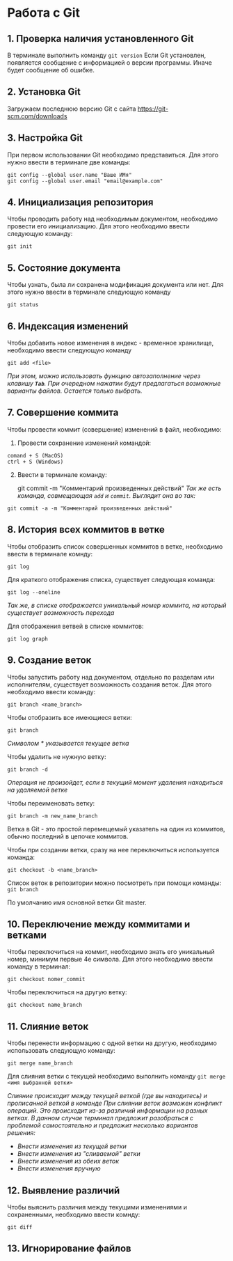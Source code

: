 # Работа с Git
## 1. Проверка наличия установленного Git
В терминале выполнить команду `git version`
Если Git установлен, появляется сообщение с информацией о версии программы. Иначе будет сообщение об ошибке.
## 2. Установка Git
Загружаем последнюю версию Git с сайта https://git-scm.com/downloads
## 3. Настройка Git
При первом использовании Git необходимо представиться. Для этого нужно ввести в терминале две команды:
```
git config --global user.name "Ваше ИМя"
git config --global user.email "email@example.com"
```
## 4. Инициализация репозитория

Чтобы проводить работу над необходимым документом, необходимо провести его инициализацию. Для этого необходимо ввести следующую команду:

    git init
## 5. Состояние документа
Чтобы узнать, была ли сохранена модификация документа или нет. Для этого нужно ввести в терминале следующую команду

    git status
## 6. Индексация изменений
Чтобы добавить новое изменения в индекс - временное хранилище, необходимо ввести следующую команду

    git add <file>
*При этом, можно использовать функцию автозаполнение через клавишу **`Tab`**. При очередном нажатии будут предлагаться возможные варианты файлов. Остается только выбрать.*
## 7. Совершение коммита
Чтобы провести коммит (совершение) изменений в файл, необходимо:
1. Провести сохранение изменений командой:
```
comand + S (MacOS)
ctrl + S (Windows)
```
2. Ввести в терминале команду:

    git commit -m "Комментарий произведенных действий"
*Так же есть команда, совмещающая `add` и  `commit`. Выглядит она во так:*
```
git commit -a -m "Комментарий произведенных действий"
```
## 8. История всех коммитов в ветке
Чтобы отобразить список совершенных коммитов в ветке, необходимо ввести в терминале комнду:

    git log
Для краткого отображения списка, существует следующая команда:

    git log --oneline
*Так же, в списке отображается уникальный номер коммита, на который существует возможность перехода*

Для отображения ветвей в списке коммитов:

    git log graph
## 9. Создание веток
Чтобы запустить работу над документом, отдельно по разделам или исполнителям, существует возможность создания веток. Для этого необходимо ввести команду:

    git branch <name_branch>
Чтобы отобразить все имеющиеся ветки:

    git branch
*Символом * указывается текущее ветка*

Чтобы удалить не нужную ветку:

    git branch -d
*Операция не произойдет, если в текущий момент удаления находиться на удаляемой ветке*

Чтобы переименовать ветку:

    git branch -m new_name_branch

Ветка в Git - это простой перемещемый указатель на один из коммитов, обычно последний в цепочке коммитов. 

Чтобы при создании ветки, сразу на нее переключиться используется команда:
    
    git checkout -b <name_branch>
Список веток в репозитории можно посмотреть при помощи команды:
`git branch`

По умолчанию имя основной ветки Git master.
## 10. Переключение между коммитами и ветками
Чтобы переключиться на коммит, необходимо знать его уникальный номер, минимум первые 4е символа. Для этого необходимо ввести команду в терминал:

    git checkout nomer_commit
Чтобы переключиться на другую ветку:

    git checkout name_branch
## 11. Слияние веток
Чтобы перенести информацию с одной ветки на другую, необходимо использовать следующую команду:

    git merge name_branch

Для слияния ветки с текущей необходимо выполнить команду 
`git merge <имя выбранной ветки>`

*Слияние происходит между текущей веткой (где вы находитесь) и прописанной веткой в команде*
*При слиянии веток возможен конфликт операций. Это происходит из-за различий информации на разных ветках. В данном случае терминал предложит разобраться с проблемой самостоятельно и предложит несколько вариантов решения:*
* *Внести изменения из текущей ветки*
* *Внести изменения из "сливаемой" ветки*
* *Внести изменения из обеих веток*
* *Внести изменения вручную* 


## 12. Выявление различий
Чтобы выяснить различия между текущими изменениями и сохраненными, необходимо ввести комнду:

    git diff

## 13. Игнорирование файлов